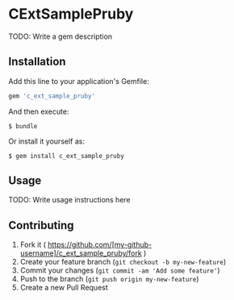 # CExtSamplePruby

TODO: Write a gem description

## Installation

Add this line to your application's Gemfile:

```ruby
gem 'c_ext_sample_pruby'
```

And then execute:

    $ bundle

Or install it yourself as:

    $ gem install c_ext_sample_pruby

## Usage

TODO: Write usage instructions here

## Contributing

1. Fork it ( https://github.com/[my-github-username]/c_ext_sample_pruby/fork )
2. Create your feature branch (`git checkout -b my-new-feature`)
3. Commit your changes (`git commit -am 'Add some feature'`)
4. Push to the branch (`git push origin my-new-feature`)
5. Create a new Pull Request
